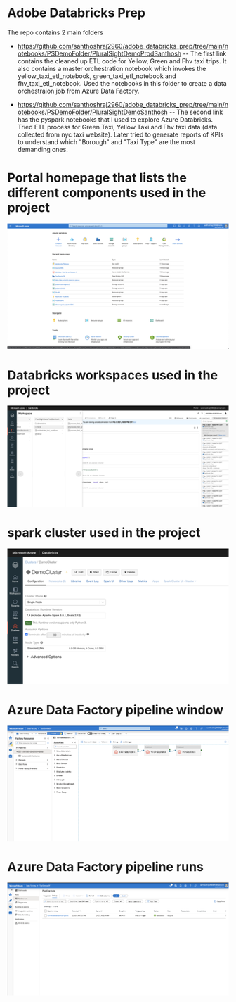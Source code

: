 # Adobe Databricks Prep

The repo contains 2 main folders
- https://github.com/santhoshraj2960/adobe_databricks_prep/tree/main/notebooks/PSDemoFolder/PluralSightDemoProdSanthosh
    -- The first link contains the cleaned up ETL code for Yellow, Green and Fhv taxi trips. It also contains a master orchestration notebook which invokes the           yellow_taxi_etl_notebook, green_taxi_etl_notebook and fhv_taxi_etl_notebook. Used the notebooks in this folder to create a data orchestraion job from Azure         Data Factory.

- https://github.com/santhoshraj2960/adobe_databricks_prep/tree/main/notebooks/PSDemoFolder/PluralSightDemoSanthosh
    -- The second link has the pyspark notebooks that I used to explore Azure Databricks. Tried ETL process for Green Taxi, Yellow Taxi and Fhv taxi data (data           collected from nyc taxi website). Later tried to generate reports of KPIs to understand which "Borough" and "Taxi Type" are the most demanding ones.

# Portal homepage that lists the different components used in the project
![alt text](https://github.com/santhoshraj2960/adobe_databricks_prep/blob/main/screenshots/all_azure_resources_used.png)

# Databricks workspaces used in the project
![alt text](https://github.com/santhoshraj2960/adobe_databricks_prep/blob/main/screenshots/databricks_workspace_used.png)

# spark cluster used in the project
![alt text](https://github.com/santhoshraj2960/adobe_databricks_prep/blob/main/screenshots/cluster_used_for_taxi_project.png)

# Azure Data Factory pipeline window
![alt text](https://github.com/santhoshraj2960/adobe_databricks_prep/blob/main/screenshots/ETL_pipeline_data_factory.png)

# Azure Data Factory pipeline runs
![alt text](https://github.com/santhoshraj2960/adobe_databricks_prep/blob/main/screenshots/ETL_pipeline_run.png)
